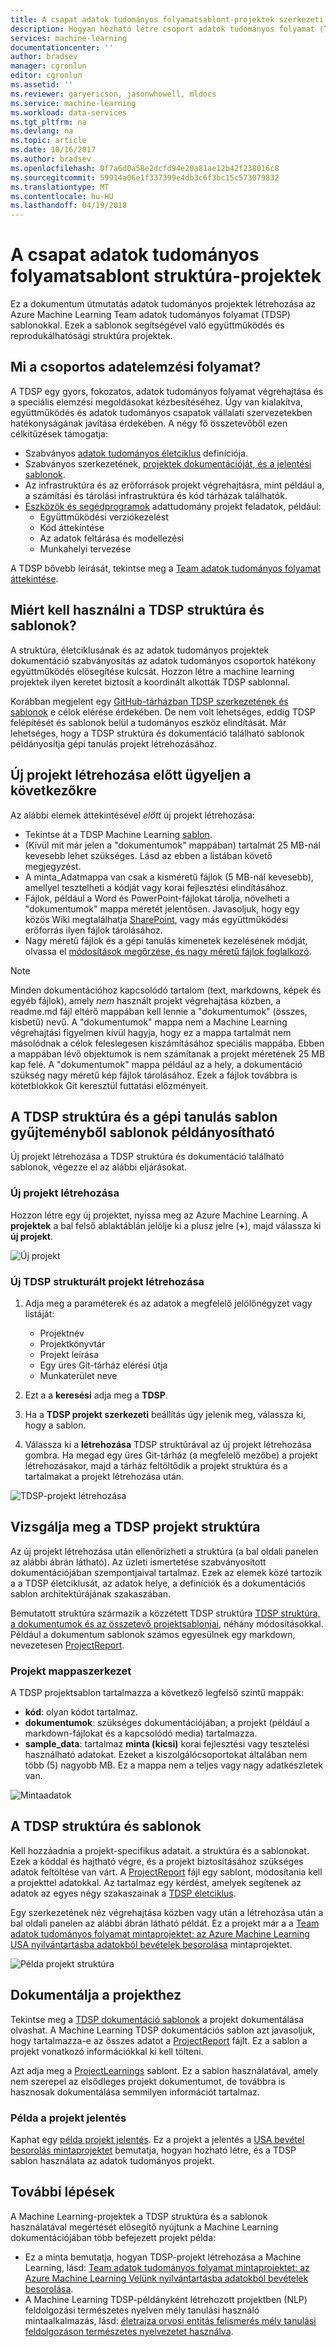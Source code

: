```yaml
---
title: A csapat adatok tudományos folyamatsablont-projektek szerkezeti |} Microsoft Docs
description: Hogyan hozható létre csoport adatok tudományos folyamat (TDSP) sablonok az Azure Machine Learning, amely az együttműködési projektek struktúra
services: machine-learning
documentationcenter: ''
author: bradsev
manager: cgronlun
editor: cgronlun
ms.assetid: ''
ms.reviewer: garyericson, jasonwhowell, mldocs
ms.service: machine-learning
ms.workload: data-services
ms.tgt_pltfrm: na
ms.devlang: na
ms.topic: article
ms.date: 10/16/2017
ms.author: bradsev
ms.openlocfilehash: 0f7a6d0a58e2dcfd94e20a81ae12b42f238016c8
ms.sourcegitcommit: 59914a06e1f337399e4db3c6f3bc15c573079832
ms.translationtype: MT
ms.contentlocale: hu-HU
ms.lasthandoff: 04/19/2018
---
```

# <a name="structure-projects-with-the-team-data-science-process-template"></a>A csapat adatok tudományos folyamatsablont struktúra-projektek

Ez a dokumentum útmutatás adatok tudományos projektek létrehozása az Azure Machine Learning Team adatok tudományos folyamat (TDSP) sablonokkal. Ezek a sablonok segítségével való együttműködés és reprodukálhatósági struktúra projektek. 


## <a name="what-is-the-team-data-science-process"></a>Mi a csoportos adatelemzési folyamat?
A TDSP egy gyors, fokozatos, adatok tudományos folyamat végrehajtása és a speciális elemzési megoldásokat kézbesítéséhez. Úgy van kialakítva, együttműködés és adatok tudományos csapatok vállalati szervezetekben hatékonyságának javítása érdekében. A négy fő összetevőből ezen célkitűzések támogatja:

   * Szabványos [adatok tudományos életciklus](../team-data-science-process/lifecycle.md) definíciója.
   * Szabványos szerkezetének, [projektek dokumentációját, és a jelentési sablonok](https://github.com/Azure/Azure-TDSP-ProjectTemplate).
   * Az infrastruktúra és az erőforrások projekt végrehajtásra, mint például a, a számítási és tárolási infrastruktúra és kód tárházak találhatók.
   * [Eszközök és segédprogramok](https://github.com/Azure/Azure-TDSP-Utilities) adattudomány projekt feladatok, például:
      - Együttműködési verziókezelést
      - Kód áttekintése
      - Az adatok feltárása és modellezési
      - Munkahelyi tervezése

A TDSP bővebb leírását, tekintse meg a [Team adatok tudományos folyamat áttekintése](../team-data-science-process/overview.md).

## <a name="why-should-you-use-the-tdsp-structure-and-templates"></a>Miért kell használni a TDSP struktúra és sablonok?
A struktúra, életciklusának és az adatok tudományos projektek dokumentáció szabványosítás az adatok tudományos csoportok hatékony együttműködés elősegítése kulcsát. Hozzon létre a machine learning projektek ilyen keretet biztosít a koordinált alkották TDSP sablonnal.

Korábban megjelent egy [GitHub-tárházban TDSP szerkezetének és sablonok](https://github.com/Azure/Azure-TDSP-ProjectTemplate) e célok elérése érdekében. De nem volt lehetséges, eddig TDSP felépítését és sablonok belül a tudományos eszköz elindítását. Már lehetséges, hogy a TDSP struktúra és dokumentáció található sablonok példányosítja gépi tanulás projekt létrehozásához. 

## <a name="things-to-note-before-creating-a-new-project"></a>Új projekt létrehozása előtt ügyeljen a következőkre
Az alábbi elemek áttekintésével *előtt* új projekt létrehozása:
* Tekintse át a TDSP Machine Learning [sablon](https://aka.ms/tdspamlgithubrepo).
* (Kívül mit már jelen a "dokumentumok" mappában) tartalmát 25 MB-nál kevesebb lehet szükséges. Lásd az ebben a listában követő megjegyzést.
* A minta\_Adatmappa van csak a kisméretű fájlok (5 MB-nál kevesebb), amellyel tesztelheti a kódját vagy korai fejlesztési elindításához.
* Fájlok, például a Word és PowerPoint-fájlokat tárolja, növelheti a "dokumentumok" mappa méretét jelentősen. Javasoljuk, hogy egy közös Wiki megtalálhatja [SharePoint](https://products.office.com/en-us/sharepoint/collaboration), vagy más együttműködési erőforrás ilyen fájlok tárolásához.
* Nagy méretű fájlok és a gépi tanulás kimenetek kezelésének módját, olvassa el [módosítások megőrzése, és nagy méretű fájlok foglalkozó](http://aka.ms/aml-largefiles).

> [!NOTE]
> Minden dokumentációhoz kapcsolódó tartalom (text, markdowns, képek és egyéb fájlok), amely *nem* használt projekt végrehajtása közben, a readme.md fájl eltérő mappában kell lennie a "dokumentumok" (összes, kisbetű) nevű. A "dokumentumok" mappa nem a Machine Learning végrehajtási figyelmen kívül hagyja, hogy ez a mappa tartalmát nem másolódnak a célok feleslegesen kiszámításához speciális mappába. Ebben a mappában lévő objektumok is nem számítanak a projekt méretének 25 MB kap felé. A "dokumentumok" mappa például az a hely, a dokumentáció szükség nagy méretű kép fájlok tárolásához. Ezek a fájlok továbbra is kötetblokkok Git keresztül futtatási előzményeit. 

## <a name="instantiate-the-tdsp-structure-and-templates-from-the-machine-learning-template-gallery"></a>A TDSP struktúra és a gépi tanulás sablon gyűjteményből sablonok példányosítható
Új projekt létrehozása a TDSP struktúra és dokumentáció található sablonok, végezze el az alábbi eljárásokat.

### <a name="create-a-new-project"></a>Új projekt létrehozása
Hozzon létre egy új projektet, nyissa meg az Azure Machine Learning. A **projektek** a bal felső ablaktáblán jelölje ki a plusz jelre (**+**), majd válassza ki **új projekt**.

![Új projekt](./media/how-to-use-tdsp-in-azure-ml/instantiation-1.png)


### <a name="create-a-new-tdsp-structured-project"></a>Új TDSP strukturált projekt létrehozása
   1. Adja meg a paraméterek és az adatok a megfelelő jelölőnégyzet vagy listáját:

      - Projektnév
      - Projektkönyvtár
      - Projekt leírása
      - Egy üres Git-tárház elérési útja
      - Munkaterület neve

   2. Ezt a a **keresési** adja meg a **TDSP**. 
   3. Ha a **TDSP projekt szerkezeti** beállítás úgy jelenik meg, válassza ki, hogy a sablon. 
   4. Válassza ki a **létrehozása** TDSP struktúrával az új projekt létrehozása gombra. Ha megad egy üres Git-tárház (a megfelelő mezőbe) a projekt létrehozásakor, majd a tárház feltöltődik a projekt struktúra és a tartalmakat a projekt létrehozása után.

![TDSP-projekt létrehozása](./media/how-to-use-tdsp-in-azure-ml/instantiation-2.png)


## <a name="examine-the-tdsp-project-structure"></a>Vizsgálja meg a TDSP projekt struktúra
Az új projekt létrehozása után ellenőrizheti a struktúra (a bal oldali panelen az alábbi ábrán látható). Az üzleti ismertetése szabványosított dokumentációjában szempontjaival tartalmaz. Ezek az elemek közé tartozik a a TDSP életciklusát, az adatok helye, a definíciók és a dokumentációs sablon architektúrájának szakaszában. 

Bemutatott struktúra származik a közzétett TDSP struktúra [TDSP struktúra, a dokumentumok és az összetevő projektsablonjai](https://github.com/Azure/Azure-TDSP-ProjectTemplate), néhány módosításokkal. Például a dokumentum sablonok számos egyesülnek egy markdown, nevezetesen [ProjectReport](https://aka.ms/tdspamlgithubrepoprojectreport). 

### <a name="project-folder-structure"></a>Projekt mappaszerkezet
A TDSP projektsablon tartalmazza a következő legfelső szintű mappák:
   - **kód**: olyan kódot tartalmaz.
   - **dokumentumok**: szükséges dokumentációjában, a projekt (például a markdown-fájlokat és a kapcsolódó media) tartalmazza.
   - **sample_data**: tartalmaz **minta (kicsi)** korai fejlesztési vagy tesztelési használható adatokat. Ezeket a kiszolgálócsoportokat általában nem több (5) nagyobb MB. Ez a mappa nem a teljes vagy nagy adatkészletek van.

![Mintaadatok](./media/how-to-use-tdsp-in-azure-ml/instantiation-3.png)


## <a name="use-the-tdsp-structure-and-templates"></a>A TDSP struktúra és sablonok
Kell hozzáadnia a projekt-specifikus adatait. a struktúra és a sablonokat. Ezek a kóddal és hajtható végre, és a projekt biztosításához szükséges adatok feltöltése van várt. A [ProjectReport](https://aka.ms/tdspamlgithubrepoprojectreport) fájl egy sablont, módosítania kell a projekttel adatokkal. Az tartalmaz egy kérdést, amelyek segítenek az adatok az egyes négy szakaszainak a [TDSP életciklus](../team-data-science-process/lifecycle.md).

Egy szerkezetének néz végrehajtása közben vagy után a létrehozása után a bal oldali panelen az alábbi ábrán látható példát. Ez a projekt már a a [Team adatok tudományos folyamat mintaprojektet: az Azure Machine Learning USA nyilvántartásba adatokból bevételek besorolása](https://github.com/Azure/MachineLearningSamples-TDSPUCIAdultIncome) mintaprojektet.

![Példa projekt struktúra](./media/how-to-use-tdsp-in-azure-ml/instantiation-4.png)

## <a name="document-your-project"></a>Dokumentálja a projekthez
Tekintse meg a [TDSP dokumentáció sablonok](https://github.com/Azure/Azure-TDSP-ProjectTemplate) a projekt dokumentálása olvashat. A Machine Learning TDSP dokumentációs sablon azt javasoljuk, hogy tartalmazza-e az összes adatot a [ProjectReport](https://aka.ms/tdspamlgithubrepoprojectreport) fájlt. Ez a sablon a projekt vonatkozó információkkal ki kell tölteni. 

Azt adja meg a [ProjectLearnings](https://aka.ms/tdspamlgithubrepoprojectlearnings) sablont. Ez a sablon használatával, amely nem szerepel az elsődleges projekt dokumentumot, de továbbra is hasznosak dokumentálása semmilyen információt tartalmaz. 

### <a name="example-project-report"></a>Példa a projekt jelentés
Kaphat egy [példa projekt jelentés](https://github.com/Azure/MachineLearningSamples-TDSPUCIAdultIncome/blob/master/docs/deliverable_docs/ProjectReport.md). Ez a projekt a jelentés a [USA bevétel besorolás mintaprojektet](https://github.com/Azure/MachineLearningSamples-TDSPUCIAdultIncome) bemutatja, hogyan hozható létre, és a TDSP sablon használata az adatok tudományos projekt.

## <a name="next-steps"></a>További lépések
A Machine Learning-projektek a TDSP struktúra és a sablonok használatával megértését elősegítő nyújtunk a Machine Learning dokumentációjában több befejezett projekt példa:

- Ez a minta bemutatja, hogyan TDSP-projekt létrehozása a Machine Learning, lásd: [Team adatok tudományos folyamat mintaprojektet: az Azure Machine Learning Velünk nyilvántartásba adatokból bevételek besorolása](https://github.com/Azure/MachineLearningSamples-TDSPUCIAdultIncome).
- A Machine Learning TDSP-példányként létrehozott projektben (NLP) feldolgozási természetes nyelven mély tanulási használó mintaalkalmazás, lásd: [életrajza orvosi entitás felismerés mély tanulási feldolgozáson természetes nyelvezetet használva](https://github.com/Azure/MachineLearningSamples-BiomedicalEntityExtraction).

